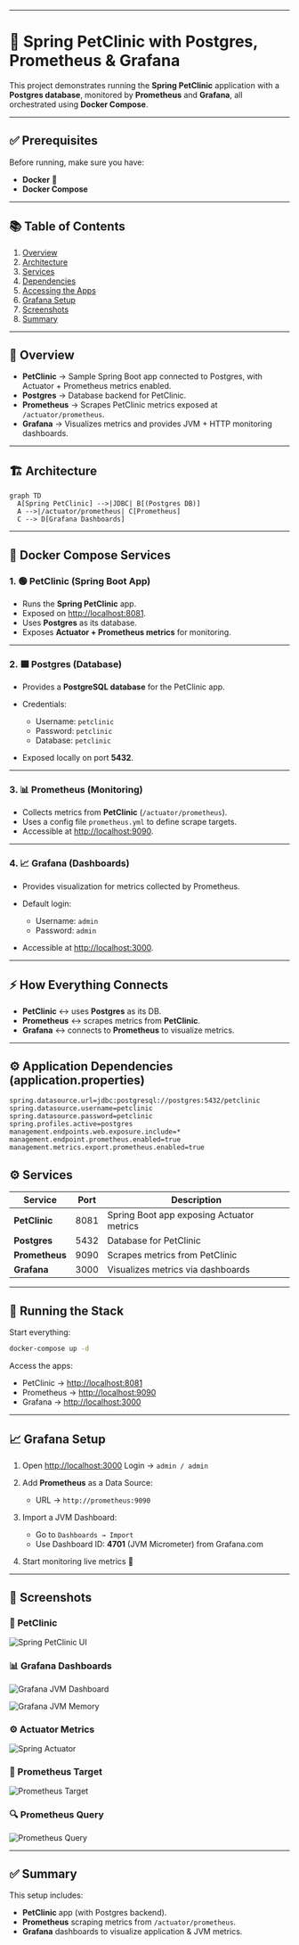 
---

# 🐾 Spring PetClinic with Postgres, Prometheus & Grafana

This project demonstrates running the **Spring PetClinic** application with a **Postgres database**, monitored by **Prometheus** and **Grafana**, all orchestrated using **Docker Compose**.

---

## ✅ Prerequisites

Before running, make sure you have:

* **Docker** 🐳
* **Docker Compose**

---

## 📚 Table of Contents

1. [Overview](#-overview)
2. [Architecture](#-architecture)
3. [Services](#-services)
4. [Dependencies](#-Application-Dependencies)
5. [Accessing the Apps](#-accessing-the-apps)
6. [Grafana Setup](#-grafana-setup)
7. [Screenshots](#-screenshots)
8. [Summary](#-summary)

---

## 🔎 Overview

* **PetClinic** → Sample Spring Boot app connected to Postgres, with Actuator + Prometheus metrics enabled.
* **Postgres** → Database backend for PetClinic.
* **Prometheus** → Scrapes PetClinic metrics exposed at `/actuator/prometheus`.
* **Grafana** → Visualizes metrics and provides JVM + HTTP monitoring dashboards.

---

## 🏗️ Architecture

```mermaid
graph TD
  A[Spring PetClinic] -->|JDBC| B[(Postgres DB)]
  A -->|/actuator/prometheus| C[Prometheus]
  C --> D[Grafana Dashboards]
```

---

## 🐳 Docker Compose Services

### 1. 🟢 PetClinic (Spring Boot App)

* Runs the **Spring PetClinic** app.
* Exposed on [http://localhost:8081](http://localhost:8081).
* Uses **Postgres** as its database.
* Exposes **Actuator + Prometheus metrics** for monitoring.

---

### 2. 🟦 Postgres (Database)

* Provides a **PostgreSQL database** for the PetClinic app.
* Credentials:

  * Username: `petclinic`
  * Password: `petclinic`
  * Database: `petclinic`
* Exposed locally on port **5432**.

---

### 3. 📊 Prometheus (Monitoring)

* Collects metrics from **PetClinic** (`/actuator/prometheus`).
* Uses a config file `prometheus.yml` to define scrape targets.
* Accessible at [http://localhost:9090](http://localhost:9090).

---

### 4. 📈 Grafana (Dashboards)

* Provides visualization for metrics collected by Prometheus.
* Default login:

  * Username: `admin`
  * Password: `admin`
* Accessible at [http://localhost:3000](http://localhost:3000).

---

## ⚡ How Everything Connects

* **PetClinic** ↔️ uses **Postgres** as its DB.
* **Prometheus** ↔️ scrapes metrics from **PetClinic**.
* **Grafana** ↔️ connects to **Prometheus** to visualize metrics.

---

## ⚙️ Application Dependencies (application.properties)

```
spring.datasource.url=jdbc:postgresql://postgres:5432/petclinic
spring.datasource.username=petclinic
spring.datasource.password=petclinic
spring.profiles.active=postgres
management.endpoints.web.exposure.include=*
management.endpoint.prometheus.enabled=true
management.metrics.export.prometheus.enabled=true
```

## ⚙️ Services

| Service        | Port | Description                               |
| -------------- | ---- | ----------------------------------------- |
| **PetClinic**  | 8081 | Spring Boot app exposing Actuator metrics |
| **Postgres**   | 5432 | Database for PetClinic                    |
| **Prometheus** | 9090 | Scrapes metrics from PetClinic            |
| **Grafana**    | 3000 | Visualizes metrics via dashboards         |

---

## 🚀 Running the Stack

Start everything:

```bash
docker-compose up -d
```

Access the apps:

* PetClinic → [http://localhost:8081](http://localhost:8081)
* Prometheus → [http://localhost:9090](http://localhost:9090)
* Grafana → [http://localhost:3000](http://localhost:3000)

---

## 📈 Grafana Setup

1. Open [http://localhost:3000](http://localhost:3000)
   Login → `admin / admin`

2. Add **Prometheus** as a Data Source:

   * URL → `http://prometheus:9090`

3. Import a JVM Dashboard:

   * Go to `Dashboards → Import`
   * Use Dashboard ID: **4701** (JVM Micrometer) from Grafana.com

4. Start monitoring live metrics 🚀

---

## 📸 Screenshots

### 🐶 PetClinic

![Spring PetClinic UI](spring.png)

### 📊 Grafana Dashboards

![Grafana JVM Dashboard](dashboard1.png)

![Grafana JVM Memory](dashboard2.png)

### ⚙️ Actuator Metrics

![Spring Actuator](actuator.png)

### 🎯 Prometheus Target

![Prometheus Target](target.png)

### 🔍 Prometheus Query

![Prometheus Query](query.png)

---

## ✅ Summary

This setup includes:

* **PetClinic** app (with Postgres backend).
* **Prometheus** scraping metrics from `/actuator/prometheus`.
* **Grafana** dashboards to visualize application & JVM metrics.

